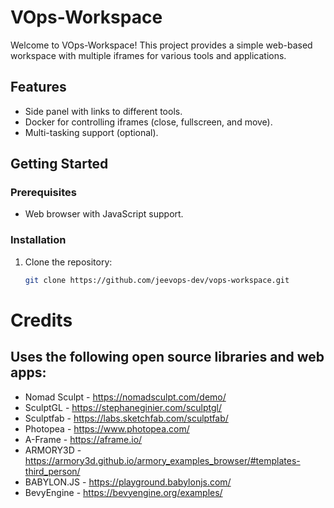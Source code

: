 # VOps-Workspace

Welcome to VOps-Workspace! This project provides a simple web-based workspace with multiple iframes for various tools and applications.

## Features
- Side panel with links to different tools.
- Docker for controlling iframes (close, fullscreen, and move).
- Multi-tasking support (optional).

## Getting Started

### Prerequisites
- Web browser with JavaScript support.

### Installation
1. Clone the repository:
   ```bash
   git clone https://github.com/jeevops-dev/vops-workspace.git


# Credits

## Uses the following open source libraries and web apps:

- Nomad Sculpt - https://nomadsculpt.com/demo/
- SculptGL - https://stephaneginier.com/sculptgl/
- Sculptfab - https://labs.sketchfab.com/sculptfab/
- Photopea - https://www.photopea.com/
- A-Frame - https://aframe.io/
- ARMORY3D - https://armory3d.github.io/armory_examples_browser/#templates-third_person/
- BABYLON.JS - https://playground.babylonjs.com/
- BevyEngine - https://bevyengine.org/examples/
